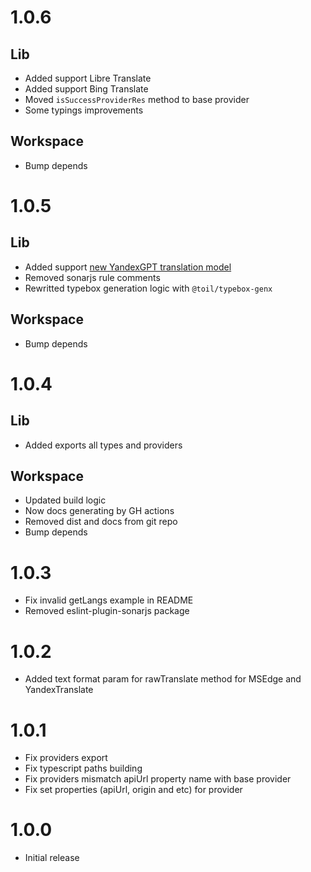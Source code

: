 # 1.0.6

## Lib

- Added support Libre Translate
- Added support Bing Translate
- Moved `isSuccessProviderRes` method to base provider
- Some typings improvements

## Workspace

- Bump depends

# 1.0.5

## Lib

- Added support [new YandexGPT translation model](https://habr.com/ru/companies/yandex/articles/884416/)
- Removed sonarjs rule comments
- Rewritted typebox generation logic with `@toil/typebox-genx`

## Workspace

- Bump depends

# 1.0.4

## Lib

- Added exports all types and providers

## Workspace

- Updated build logic
- Now docs generating by GH actions
- Removed dist and docs from git repo
- Bump depends

# 1.0.3

- Fix invalid getLangs example in README
- Removed eslint-plugin-sonarjs package

# 1.0.2

- Added text format param for rawTranslate method for MSEdge and YandexTranslate

# 1.0.1

- Fix providers export
- Fix typescript paths building
- Fix providers mismatch apiUrl property name with base provider
- Fix set properties (apiUrl, origin and etc) for provider

# 1.0.0

- Initial release
